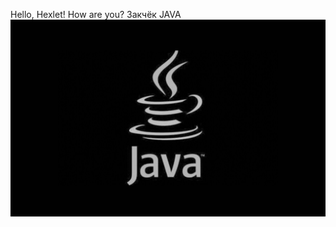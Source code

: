 Hello, Hexlet! How are you?
Закчёк JAVA
![Java](https://github.com/MihailGit87/hexlet-git/blob/main/java.jpg)

